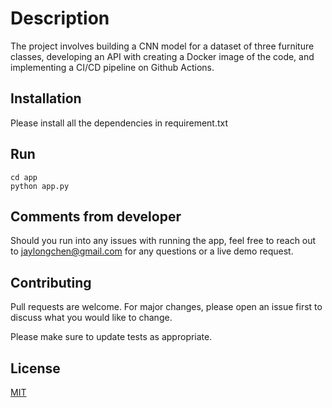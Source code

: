 # Description

The project involves building a CNN model for a dataset of three furniture classes, developing an API with creating a Docker image of the code, and implementing a CI/CD pipeline on Github Actions.

## Installation

Please install all the dependencies in requirement.txt 

## Run

```shell
cd app
python app.py
```

## Comments from developer
Should you run into any issues with running the app, feel free to reach out to jaylongchen@gmail.com for any questions or a live demo request.

## Contributing

Pull requests are welcome. For major changes, please open an issue first
to discuss what you would like to change.

Please make sure to update tests as appropriate.

## License

[MIT](https://choosealicense.com/licenses/mit/)